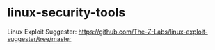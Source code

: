 # linux-security-tools

Linux Exploit Suggester: https://github.com/The-Z-Labs/linux-exploit-suggester/tree/master
